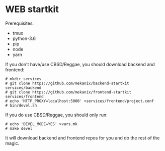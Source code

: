 # WEB startkit

Prerequisites:

* tmux
* python-3.6
* pip
* node
* yarn

If you don't have/use CBSD/Reggae, you should download backend and frontend:

```
# mkdir services
# git clone https://github.com/mekanix/backend-startkit services/backend
# git clone https://github.com/mekanix/frontend-startkit services/frontend
# echo 'HTTP_PROXY=localhost:5000' >services/frontend/project.conf
# bin/devel.sh
```

If you do use CBSD/Reggae, you should only run:
```
# echo 'DEVEL_MODE=YES' >vars.mk
# make devel
```

It will download backend and frontend repos for you and do the rest of the magic.
